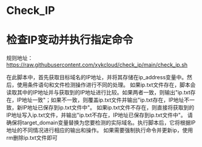 # Check_IP
# 检查IP变动并执行指定命令

规则地址：https://raw.githubusercontent.com/xykcloud/check_ip/main/check_ip.sh

在此脚本中，首先获取目标域名的IP地址，并将其存储在ip_address变量中。然后，使用条件语句和文件检测操作进行不同的处理。
如果ip.txt文件存在，脚本会读取其中的IP地址并与获取到的IP地址进行比较。如果两者一致，则输出"ip.txt存在，IP地址一致"；如果不一致，则覆盖ip.txt文件并输出"ip.txt存在，IP地址不一致，新IP地址已保存到ip.txt文件中"。
如果ip.txt文件不存在，则直接将获取到的IP地址写入ip.txt文件，并输出"ip.txt不存在，IP地址已保存到ip.txt文件中"。
请确保将target_domain变量替换为您要检测的实际域名。执行脚本后，它将根据IP地址的不同情况进行相应的输出和操作。
如果需要强制执行命令并更新ip，使用rm删除ip.txt文件即可

